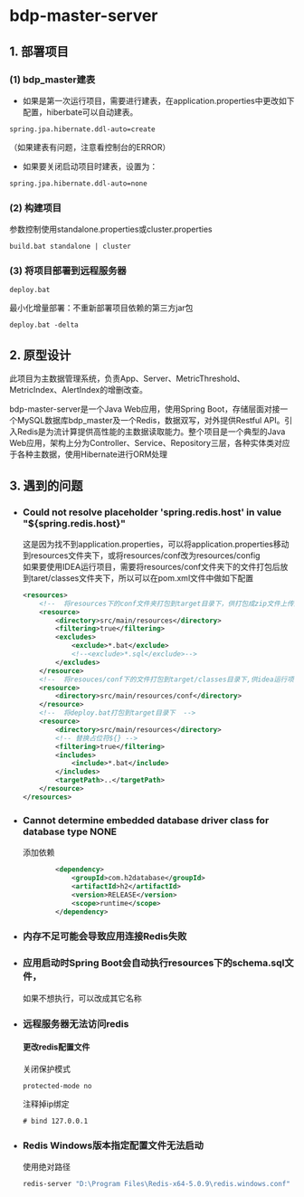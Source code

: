 # bdp-master-server
## 1. 部署项目    
### (1) bdp_master建表  
  - 如果是第一次运行项目，需要进行建表，在application.properties中更改如下配置，hiberbate可以自动建表。  
```properties
spring.jpa.hibernate.ddl-auto=create   
```
  （如果建表有问题，注意看控制台的ERROR）
  - 如果要关闭启动项目时建表，设置为：  
```properties 
spring.jpa.hibernate.ddl-auto=none
```
### (2) 构建项目   
参数控制使用standalone.properties或cluster.properties
```shell
build.bat standalone | cluster
```


### (3) 将项目部署到远程服务器
```shell
deploy.bat
```

   最小化增量部署：不重新部署项目依赖的第三方jar包

```shell
deploy.bat -delta
```



## 2. 原型设计
  此项目为主数据管理系统，负责App、Server、MetricThreshold、MetricIndex、AlertIndex的增删改查。   

  bdp-master-server是一个Java Web应用，使用Spring Boot，存储层面对接一个MySQL数据库bdp_master及一个Redis，数据双写，对外提供Restful API。引入Redis是为流计算提供高性能的主数据读取能力。整个项目是一个典型的Java Web应用，架构上分为Controller、Service、Repository三层，各种实体类对应于各种主数据，使用Hibernate进行ORM处理   

## 3. 遇到的问题  
- ###  Could not resolve placeholder 'spring.redis.host' in value "${spring.redis.host}" 
   这是因为找不到application.properties，可以将application.properties移动到resources文件夹下，或将resources/conf改为resources/config   
   如果要使用IDEA运行项目，需要将resources/conf文件夹下的文件打包后放到taret/classes文件夹下，所以可以在pom.xml文件中做如下配置
   
   ```xml
   <resources>
       <!--  将resources下的conf文件夹打包到target目录下，供打包成zip文件上传到服务器使用  -->
       <resource>
           <directory>src/main/resources</directory>
           <filtering>true</filtering>
           <excludes>
               <exclude>*.bat</exclude>
               <!--<exclude>*.sql</exclude>-->
           </excludes>
       </resource>
       <!--  将resouces/conf下的文件打包到target/classes目录下,供idea运行项目使用  -->
       <resource>
           <directory>src/main/resources/conf</directory>
       </resource>
       <!--  将deploy.bat打包到target目录下  -->
       <resource>
           <directory>src/main/resources</directory>
           <!-- 替换占位符${} -->
           <filtering>true</filtering>
           <includes>
               <include>*.bat</include>
           </includes>
           <targetPath>..</targetPath>
       </resource>
   </resources>
   ```
   
- ### Cannot determine embedded database driver class for database type NONE    
  
  添加依赖

    ```xml
            <dependency>
                <groupId>com.h2database</groupId>
                <artifactId>h2</artifactId>
                <version>RELEASE</version>
                <scope>runtime</scope>
            </dependency>
    ```
- ### 内存不足可能会导致应用连接Redis失败      
- ### 应用启动时Spring Boot会自动执行resources下的schema.sql文件，   
    如果不想执行，可以改成其它名称
- ### 远程服务器无法访问redis   
    #### 更改redis配置文件   
    关闭保护模式
    ```properties
    protected-mode no
    ```
    注释掉ip绑定
    ```properties
    # bind 127.0.0.1
    ```
- ### Redis Windows版本指定配置文件无法启动   
    使用绝对路径
    ``` bash
    redis-server "D:\Program Files\Redis-x64-5.0.9\redis.windows.conf"
    ```


